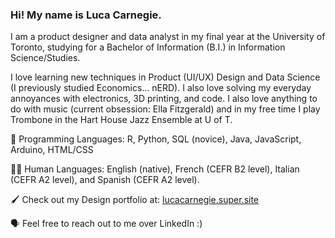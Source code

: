 ### Hi! My name is Luca Carnegie. 

I am a product designer and data analyst in my final year at the University of Toronto, studying for a Bachelor of Information (B.I.) in Information Science/Studies. 

I love learning new techniques in Product (UI/UX) Design and Data Science (I previously studied Economics... nERD). I also love solving my everyday annoyances with electronics, 3D printing, and code. I also love anything to do with music (current obsession: Ella Fitzgerald) and in my free time I play Trombone in the Hart House Jazz Ensemble at U of T. 

💾 Programming Languages: R, Python, SQL (novice), Java, JavaScript, Arduino, HTML/CSS

🧑🏻 Human Languages: English (native), French (CEFR B2 level), Italian (CEFR A2 level), and Spanish (CEFR A2 level). 

🖌️ Check out my Design portfolio at: [lucacarnegie.super.site](https://lucacarnegie.super.site/)

🗣️ Feel free to reach out to me over LinkedIn :)

